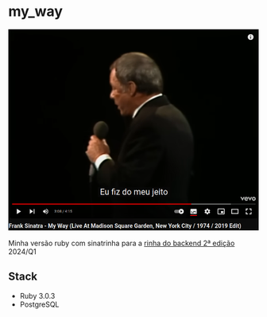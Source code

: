 # my_way

![](myway.png)

Minha versão ruby com sinatrinha para a [rinha do backend 2ª edição](https://github.com/zanfranceschi/rinha-de-backend-2024-q1) 2024/Q1

## Stack

* Ruby 3.0.3
* PostgreSQL

